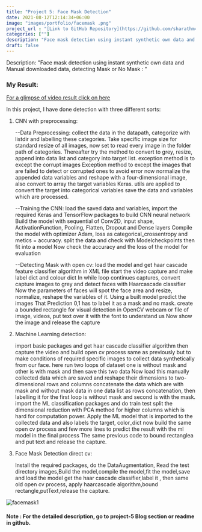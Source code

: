 ```yaml
---
title: "Project 5: Face Mask Detection"
date: 2021-08-12T12:14:34+06:00
image: "images/portfolio/facemask .png"
project_url : "[Link to GitHub Repository](https://github.com/sharathm451/Projects-AI-ML/tree/main/Project-7_FaceMaskDetection)"
categories: [""]
description: "Face mask detection using instant synthetic own data and Manual downloaded data, detecting  Mask or No Mask :"
draft: false
---
```


Description: "Face mask detection using instant synthetic own data and Manual downloaded data, detecting  Mask or No Mask :
"
### My Result:
[For a glimpse of video result click on here](https://user-images.githubusercontent.com/67855083/152309092-d847927d-7679-4d1a-a65e-d0397541e67c.mp4)

In this project, I have done detection with three different sorts:
1) CNN with preprocessing:

   --Data Preprocessing:
        collect the data in the datapath, categorize with listdir and labelling these categories.
        Take specific image size for standard resize of all images, now set to read every image in the folder path of categories.
        Thereafter try the method to convert to grey, resize, append into data list and category into target list. exception method is to except the corrupt images 
        Exception method to except the images that are failed to detect or corrupted ones to avoid error 
        now normalize the appended data variables and reshape with a four-dimensional image, also convert to array the target variables
        Keras. utils are applied to convert the target into categorical variables
        save the data and variables which are processed.
        
   --Training the CNN:
        load the saved data and variables, import the required Keras and TensorFlow packages to build CNN neural network
        Build the model with sequential of Conv2D, input shape, ActivationFunction, Pooling, Flatten, Dropout and Dense layers
        Compile the model with optimizer Adam, loss as categorical_crossentropy and metics = accuracy.
        split the data and check with Modelcheckpoints then fit into a model
        Now check the accuracy and the  loss of the model for evaluation
        
    --Detecting Mask with open cv:
        load the model and get haar cascade feature classifier algorithm in XML file
        start the video capture and make label dict and colour dict
        In while loop continues captures, convert capture images to grey and detect faces with Haarcascade classifier
        Now the parameters of faces will spot the face area and resize, normalize, reshape the variables of it. Using a built model predict the images
        That Prediction 0,1 has to label it as a mask and no mask. create a bounded rectangle for visual detection in OpenCV webcam or file of image, videos, put text over it 
        with the font to understand us
        Now show the image and release the capture
        
        
2) Machine Learning detection:
 
     import basic packages and get haar cascade classifier algorithm then capture the video and build open cv process same as previously but to make conditions of required            specific images to collect data synthetically from our face. here run two loops of dataset one is without mask and other is with mask and then save this two data
     Now load this manually collected data which are saved and reshape their dimensions to two-dimensional rows and columns concatenate the data which are with mask and without      mask data in one data list as rows concatenation, then labelling it for the first loop is without mask and second is with the mask.
     import the ML classification packages and do train test split the dimensional reduction with PCA method for higher columns which is hard for computation power.
     Apply the ML model that is imported to the collected data and also labels the target, color_dict
     now build the same open cv process and few more lines to predict the result with the ml model in the final process
     The same previous code to bound rectanglea and put text and release the capture.     
       
3) Face Mask Detection direct cv:

      Install the required packages, do the DataAugmentation, Read the test directory images,Build the model,compile the model,fit the model,save and load the model
      get the haar cascade classifier,label it , then same old open cv process, apply haarcascade algorithm,bound rectangle,putText,release the capture.

![facemask1](https://user-images.githubusercontent.com/67855083/152809733-b97ed0d7-5164-4d53-ac82-cf25d1d262f6.png)

  #### Note : For the detailed description, go to  project-5 Blog section or readme in github.


